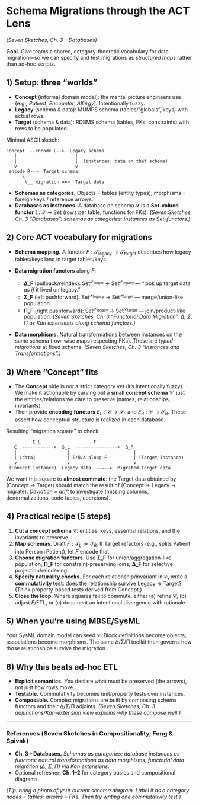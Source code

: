 # Schema Migrations through the ACT Lens

*(Seven Sketches, Ch. 3 – Databases)*

**Goal.** Give teams a shared, category-theoretic vocabulary for data migration—so we can specify and test migrations as *structured maps* rather than ad-hoc scripts.

## 1) Setup: three “worlds”

* **Concept** (informal domain model): the mental picture engineers use (e.g., *Patient*, *Encounter*, *Allergy*). Intentionally fuzzy.
* **Legacy** (schema & data): MUMPS schema (tables/“globals”, keys) with actual rows.
* **Target** (schema & data): RDBMS schema (tables, FKs, constraints) with rows to be populated.

Minimal ASCII sketch:

```
Concept  --encode_L-->  Legacy schema
   |                      |
   |                      |  (instances: data on that schema)
   v                      v
 encode_R-->  Target schema
      \
       \__ migration ==>  Target data
```

* **Schemas as categories.** Objects = tables (entity types); morphisms = foreign keys / reference arrows.
* **Databases as instances.** A database on schema 𝒮 is a **Set-valued functor** 𝕀 : 𝒮 → Set (rows per table; functions for FKs).
  *(Seven Sketches, Ch. 3 “Databases”: schemas as categories; instances as Set-functors.)*

## 2) Core ACT vocabulary for migrations

* **Schema mapping.** A functor $F : \mathcal{S}_{\text{legacy}} \to \mathcal{S}_{\text{target}}$ describes how legacy tables/keys land in target tables/keys.
* **Data migration functors** along $F$:

  * **Δ\_F** (pullback/reindex): Set$^{\mathcal{S}_{\text{target}}}$ → Set$^{\mathcal{S}_{\text{legacy}}}$ — “look up target data *as if* it lived on legacy.”
  * **Σ\_F** (left pushforward): Set$^{\mathcal{S}_{\text{legacy}}}$ → Set$^{\mathcal{S}_{\text{target}}}$ — merge/union-like population.
  * **Π\_F** (right pushforward): Set$^{\mathcal{S}_{\text{legacy}}}$ → Set$^{\mathcal{S}_{\text{target}}}$ — join/product-like population.
    *(Seven Sketches, Ch. 3 “Functorial Data Migration”: Δ, Σ, Π as Kan extensions along schema functors.)*
* **Data morphisms.** Natural transformations between instances on the same schema (row-wise maps respecting FKs). These are *typed migrations* at fixed schema.
  *(Seven Sketches, Ch. 3 “Instances and Transformations”.)*

## 3) Where “Concept” fits

* The **Concept** side is *not* a strict category yet (it’s intentionally fuzzy). We make it actionable by carving out a **small concept schema** $\mathcal{C}$: just the entities/relations we care to preserve (names, relationships, invariants).
* Then provide **encoding functors** $E_L : \mathcal{C} \to \mathcal{S}_{L}$ and $E_R : \mathcal{C} \to \mathcal{S}_{R}$. These assert how conceptual structure is realized in each database.

Resulting “migration square” to check:

```
          E_L                    F
   C  ------------>  S_L  ---------------->  S_R
   |                   |                        |
   | ⟦data⟧            | Σ/Π/Δ along F          | (Target instance)
   v                   v                        v
 (Concept instance)  Legacy data  ——⇒——>  Migrated Target data
```

We want this square to **almost commute**: the Target data obtained by (Concept → Target) should match the result of (Concept → Legacy → migrate). *Deviation = drift* to investigate (missing columns, denormalizations, code tables, coercions).

## 4) Practical recipe (5 steps)

1. **Cut a concept schema** $\mathcal{C}$: entities, keys, essential relations, and the invariants to preserve.
2. **Map schemas.** Draft $F : \mathcal{S}_L \to \mathcal{S}_R$. If Target refactors (e.g., splits Patient into Person+Patient), let $F$ encode that.
3. **Choose migration functors.** Use **Σ\_F** for union/aggregation-like population; **Π\_F** for constraint-preserving joins; **Δ\_F** for selective projection/reindexing.
4. **Specify naturality checks.** For each relationship/invariant in $\mathcal{C}$, write a **commutativity test**: does the relationship survive Legacy ⇒ Target? (Think property-based tests derived from Concept.)
5. **Close the loop.** Where squares fail to commute, either (a) refine $\mathcal{C}$, (b) adjust $F$/ETL, or (c) document an intentional divergence with rationale.

## 5) When you’re using MBSE/SysML

Your SysML domain model can seed $\mathcal{C}$. Block definitions become objects; associations become morphisms. The same Δ/Σ/Π toolkit then governs how those relationships survive the migration.

## 6) Why this beats ad-hoc ETL

* **Explicit semantics.** You declare what must be preserved (the arrows), not just how rows move.
* **Testable.** Commutativity becomes unit/property tests over instances.
* **Composable.** Complex migrations are built by composing schema functors and their Δ/Σ/Π adjoints.
  *(Seven Sketches, Ch. 3: adjunctions/Kan-extension view explains why these compose well.)*

---

### References (Seven Sketches in Compositionality, Fong & Spivak)

* **Ch. 3 – Databases.**
  *Schemas as categories; database instances as functors; natural transformations as data morphisms; functorial data migration (Δ, Σ, Π) via Kan extensions.*
* Optional refresher: **Ch. 1–2** for category basics and compositional diagrams.

*(Tip: bring a photo of your current schema diagram. Label it as a category: nodes = tables; arrows = FKs. Then try writing one commutativity test.)*
